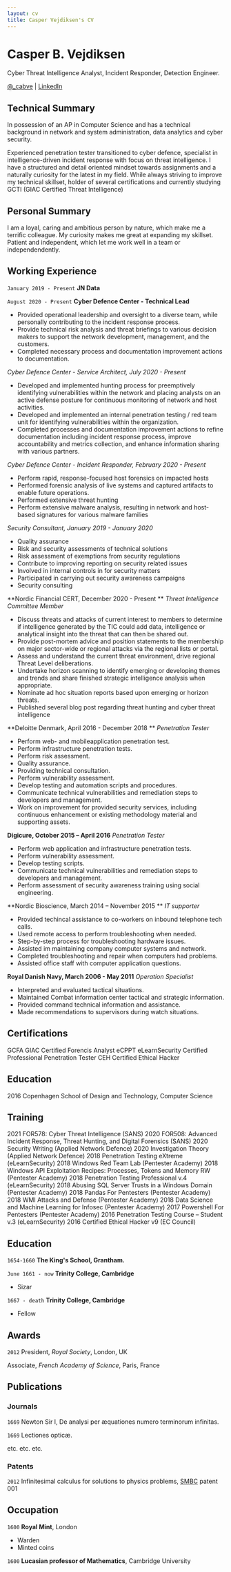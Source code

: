 ```yaml
---
layout: cv
title: Casper Vejdiksen's CV
---
```

# Casper B. Vejdiksen
Cyber Threat Intelligence Analyst, Incident Responder, Detection Engineer.

<div id="webaddress">
<a href="https://twitter.com/_cabve">@_cabve</a>
| <a href="https://www.linkedin.com/in/casper-cyber-defence-detection-response/">LinkedIn</a>
</div>

## Technical Summary

In possession of an AP in Computer Science and has a technical background in network and system administration, data analytics and cyber security.

Experienced penetration tester transitioned to cyber defence, specialist in intelligence-driven incident response with focus on threat intelligence. I have a structured and detail oriented mindset towards assignments and a naturally curiosity for the latest in my field.
While always striving to improve my technical skillset, holder of several certifications and currently studying GCTI (GIAC Certified Threat Intelligence)

## Personal Summary

I am a loyal, caring and ambitious person by nature, which make me a terrific colleague. My curiosity makes me great at expanding my skillset. Patient and independent, which let me work well in a team or independendently.

## Working Experience

`January 2019 - Present`
__JN Data__

`August 2020 - Present`
__Cyber Defence Center - Technical Lead__
* Provided operational leadership and oversight to a diverse team, while personally contributing to the incident response process.
* Provide technical risk analysis and threat briefings to various decision makers to support the network development, management, and the customers.
* Completed necessary process and documentation improvement actions to documentation.

*Cyber Defence Center - Service Architect, July 2020 - Present*
* Developed and implemented hunting process for preemptively identifying vulnerabilities within the network and placing analysts on an active defense posture for continuous monitoring of network and host activities.
* Developed and implemented an internal penetration testing / red team unit for identifying vulnerabilities within the organization.
* Completed processes and documentation improvement actions to refine documentation including incident response process, improve accountability and metrics collection, and enhance information sharing with various partners.

*Cyber Defence Center - Incident Responder, February 2020 - Present*
* Perform rapid, response-focused host forensics on impacted hosts
* Performed forensic analysis of live systems and captured artifacts to enable future operations.
* Performed extensive threat hunting
* Perform extensive malware analysis, resulting in network and host-based signatures for various malware families

*Security Consultant, January 2019 - January 2020*
* Quality assurance
* Risk and security assessments of technical solutions
* Risk assessment of exemptions from security regulations
* Contribute to improving reporting on security related issues
* Involved in internal controls in for security matters
* Participated in carrying out security awareness campaigns
* Security consulting

**Nordic Financial CERT, December 2020 - Present **
*Threat Intelligence Committee Member*
* Discuss threats and attacks of current interest to members to determine if intelligence generated by the TIC could add data, intelligence or analytical insight into the threat that can then be shared out.
* Provide post-mortem advice and position statements to the membership on major sector-wide or regional attacks via the regional lists or portal.
* Assess and understand the current threat environment, drive regional Threat Level deliberations.
* Undertake horizon scanning to identify emerging or developing themes and trends and share finished strategic intelligence analysis when appropriate.
* Nominate ad hoc situation reports based upon emerging or horizon threats.
* Published several blog post regarding threat hunting and cyber threat intelligence

**Deloitte Denmark, April 2016 - December 2018 **
*Penetration Tester*
* Perform web- and mobileapplication penetration test. 
* Perform infrastructure penetration tests. 
* Perform risk assessment. 
* Quality assurance. 
* Providing technical consultation. 
* Perform vulnerability assessment. 
* Develop testing and automation scripts and procedures. 
* Communicate technical vulnerabilities and remediation steps to developers and management. 
* Work on improvement for provided security services, including continuous enhancement or existing methodology material and supporting assets. 

**Digicure, October 2015 – April 2016**
*Penetration Tester*
* Perform web application and infrastructure penetration tests. 
* Perform vulnerability assessment. 
* Develop testing scripts. 
* Communicate technical vulnerabilities and remediation steps to developers and management. 
* Perform assessment of security awareness training using social engineering. 

**Nordic Bioscience, March 2014 – November 2015 **
*IT supporter* 
* Provided techincal assistance to co-workers on inbound telephone tech calls. 
* Used remote access to perform troubleshooting when needed. 
* Step-by-step process for troubleshooting hardware issues. 
* Assisted im maintaining company computer systems and network. 
* Completed troubleshooting and repair when computers had problems. 
* Assisted office staff with computer application questions. 

**Royal Danish Navy, March 2006 - May 2011**
*Operation Specialist* 
* Interpreted and evaluated tactical situations. 
* Maintained Combat information center tactical and strategic information. 
* Provided command technical information and assistance. 
* Made recommendations to supervisors during watch situations.

## Certifications

GCFA GIAC Certified Forencis Analyst
eCPPT eLearnSecurity Certified Professional Penetration Tester
CEH Certified Ethical Hacker 

## Education
2016 Copenhagen School of Design and Technology, Computer Science

## Training

2021 FOR578: Cyber Threat Intelligence (SANS)
2020 FOR508: Advanced Incident Response, Threat Hunting, and Digital Forensics (SANS)
2020 Security Writing (Applied Network Defence)
2020 Investigation Theory (Applied Network Defence)
2018 Penetration Testing eXtreme (eLearnSecurity) 
2018 Windows Red Team Lab (Pentester Academy) 
2018 Windows API Exploitation Recipes: Processes, Tokens and Memory RW (Pentester Academy) 
2018 Penetration Testing Professional v.4 (eLearnSecurity) 
2018 Abusing SQL Server Trusts in a Windows Domain (Pentester Academy) 
2018 Pandas For Pentesters (Pentester Academy) 
2018 WMI Attacks and Defense (Pentester Academy) 
2018 Data Science and Machine Learning for Infosec (Pentester Academy) 
2017 Powershell For Pentesters (Pentester Academy) 
2016 Penetration Testing Course – Student v.3 (eLearnSecurity) 
2016 Certified Ethical Hacker v9 (EC Council)

## Education

`1654-1660`
__The King's School, Grantham.__

`June 1661 - now`
__Trinity College, Cambridge__

- Sizar

`1667 - death`
__Trinity College, Cambridge__

- Fellow



## Awards

`2012`
President, *Royal Society*, London, UK

Associate, *French Academy of Science*, Paris, France



## Publications

<!-- A list is also available [online](http://scholar.google.co.uk/citations?user=LTOTl0YAAAAJ) -->

### Journals

`1669`
Newton Sir I, De analysi per æquationes numero terminorum infinitas. 

`1669`
Lectiones opticæ.

etc. etc. etc.

### Patents

`2012`
Infinitesimal calculus for solutions to physics problems, [SMBC](http://www.techdirt.com/articles/20121011/09312820678/if-patents-had-been-around-time-newton.shtml) patent 001


## Occupation

`1600`
__Royal Mint__, London

- Warden
- Minted coins

`1600`
__Lucasian professor of Mathematics__, Cambridge University







<!-- ### Footer

Last updated: May 2013 -->



